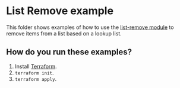 # List Remove example

This folder shows examples of how to use the [list-remove module](https://github.com/terraform-modules-krish/terraform-aws-utilities/blob/v0.0.8/modules/list-remove) to remove items from a list
based on a lookup list.


## How do you run these examples?

1. Install [Terraform](https://www.terraform.io/).
1. `terraform init`.
1. `terraform apply`.
